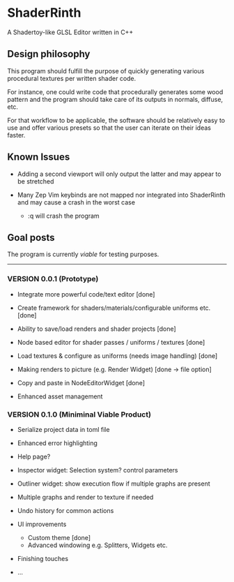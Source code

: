 # ShaderRinth

A Shadertoy-like GLSL Editor written in C++

## Design philosophy

This program should fulfill the purpose of quickly
generating various procedural textures per written
shader code.

For instance, one could write code that procedurally
generates some wood pattern and the program should
take care of its outputs in normals, diffuse, etc.

For that workflow to be applicable, the software
should be relatively easy to use and offer various
presets so that the user can iterate on their ideas
faster.

## Known Issues

* Adding a second viewport will only output the latter
and may appear to be stretched

* Many Zep Vim keybinds are not mapped nor integrated
into ShaderRinth and may cause a crash in the worst case
  * :q will crash the program

## Goal posts

The program is currently *viable* for testing
purposes.

---

### VERSION 0.0.1 (Prototype)

* Integrate more powerful code/text editor [done]

* Create framework for shaders/materials/configurable uniforms etc. [done]

* Ability to save/load renders and shader projects [done]

* Node based editor for shader passes / uniforms / textures [done]

* Load textures & configure as uniforms (needs image handling) [done]

* Making renders to picture (e.g. Render Widget) [done -> file option]

* Copy and paste in NodeEditorWidget [done]

* Enhanced asset management

### VERSION 0.1.0 (Miniminal Viable Product)

* Serialize project data in toml file

* Enhanced error highlighting

* Help page?

* Inspector widget: Selection system? control parameters

* Outliner widget: show execution flow if multiple graphs are present

* Multiple graphs and render to texture if needed

* Undo history for common actions

* UI improvements
  * Custom theme [done]
  * Advanced windowing e.g. Splitters, Widgets etc. 

* Finishing touches

* ...


